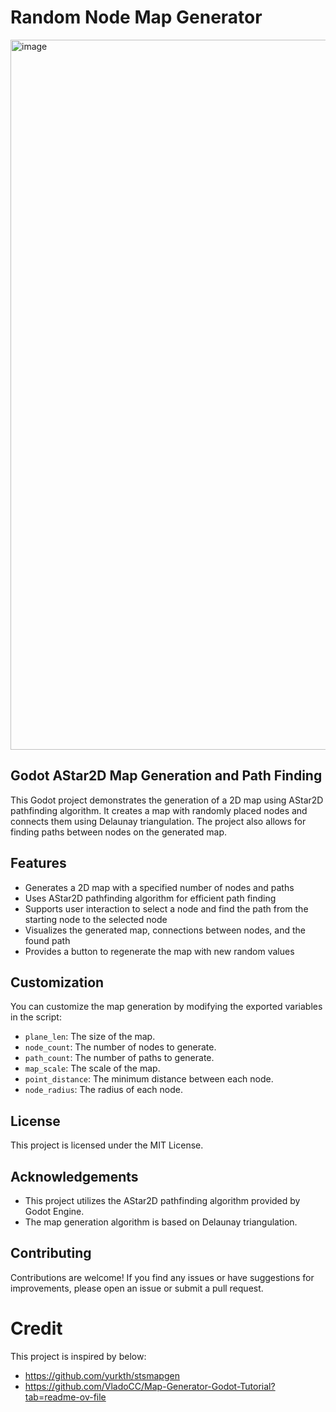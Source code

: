 # Random Node Map Generator

<img width="1136" alt="image" src="https://github.com/user-attachments/assets/5adcd9a7-e879-4e48-a079-07c57bf2da86">


## Godot AStar2D Map Generation and Path Finding

This Godot project demonstrates the generation of a 2D map using AStar2D pathfinding algorithm. It creates a map with randomly placed nodes and connects them using Delaunay triangulation. The project also allows for finding paths between nodes on the generated map.

## Features

- Generates a 2D map with a specified number of nodes and paths
- Uses AStar2D pathfinding algorithm for efficient path finding
- Supports user interaction to select a node and find the path from the starting node to the selected node
- Visualizes the generated map, connections between nodes, and the found path
- Provides a button to regenerate the map with new random values

## Customization

You can customize the map generation by modifying the exported variables in the script:

- `plane_len`: The size of the map.
- `node_count`: The number of nodes to generate.
- `path_count`: The number of paths to generate.
- `map_scale`: The scale of the map.
- `point_distance`: The minimum distance between each node.
- `node_radius`: The radius of each node.

## License

This project is licensed under the MIT License.

## Acknowledgements

- This project utilizes the AStar2D pathfinding algorithm provided by Godot Engine.
- The map generation algorithm is based on Delaunay triangulation.

## Contributing

Contributions are welcome! If you find any issues or have suggestions for improvements, please open an issue or submit a pull request.

# Credit
This project is inspired by below:
  * https://github.com/yurkth/stsmapgen
  * https://github.com/VladoCC/Map-Generator-Godot-Tutorial?tab=readme-ov-file
